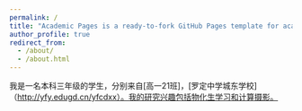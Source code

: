 ```yaml
---
permalink: /
title: "Academic Pages is a ready-to-fork GitHub Pages template for academic personal websites"
author_profile: true
redirect_from: 
  - /about/
  - /about.html
---
```


我是一名本科三年级的学生，分别来自[高一21班]，[罗定中学城东学校]（http://yfy.edugd.cn/yfcdxx）。我的研究兴趣包括物化生学习和计算摄影。


